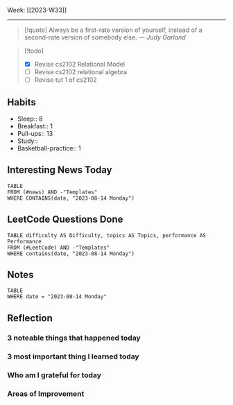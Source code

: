 Week: [[2023-W33]]
- - -
>[!quote]
> Always be a first-rate version of yourself, instead of a second-rate version of somebody else.
> — <cite>Judy Garland</cite>

>[!todo]
>- [x] Revise cs2102 Relational Model
>- [ ] Revise cs2102 relational algebra
>- [ ] Revise tut 1 of cs2102
## Habits

- Sleep:: 8
- Breakfast:: 1
- Pull-ups:: 13
- Study:: 
- Basketball-practice:: 1
## Interesting News Today

```dataview
TABLE 
FROM (#news) AND -"Templates"
WHERE CONTAINS(date, "2023-08-14 Monday") 
```

## LeetCode Questions Done

```dataview
TABLE difficulty AS Difficulty, topics AS Topics, performance AS Performance
FROM (#LeetCode) AND -"Templates"
WHERE contains(date, "2023-08-14 Monday") 
```

## Notes

```dataview
TABLE
WHERE date = "2023-08-14 Monday"
```

## Reflection

### 3 noteable things that happened today

### 3 most important thing I learned today

### Who am I grateful for today

### Areas of Improvement
